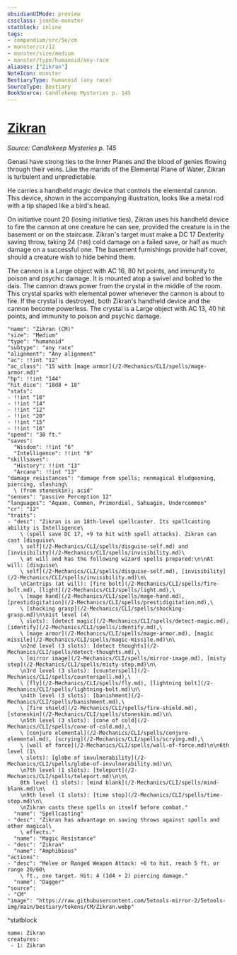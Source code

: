 ```yaml
---
obsidianUIMode: preview
cssclass: json5e-monster
statblock: inline
tags:
- compendium/src/5e/cm
- monster/cr/12
- monster/size/medium
- monster/type/humanoid/any-race
aliases: ["Zikran"]
NoteIcon: monster
BestiaryType: humanoid (any race)
SourceType: Bestiary
BookSource: Candlekeep Mysteries p. 145
---
```

# [Zikran](2-Mechanics\CLI\bestiary\npc/zikran-cm.md)
*Source: Candlekeep Mysteries p. 145*  

Genasi have strong ties to the Inner Planes and the blood of genies flowing through their veins. Like the marids of the Elemental Plane of Water, Zikran is turbulent and unpredictable.

He carries a handheld magic device that controls the elemental cannon. This device, shown in the accompanying illustration, looks like a metal rod with a tip shaped like a bird's head.

On initiative count 20 (losing initiative ties), Zikran uses his handheld device to fire the cannon at one creature he can see, provided the creature is in the basement or on the staircase. Zikran's target must make a DC 17 Dexterity saving throw, taking 24 (`7d6`) cold damage on a failed save, or half as much damage on a successful one. The basement furnishings provide half cover, should a creature wish to hide behind them.

The cannon is a Large object with AC 16, 80 hit points, and immunity to poison and psychic damage. It is mounted atop a swivel and bolted to the dais. The cannon draws power from the crystal in the middle of the room. This crystal sparks with elemental power whenever the cannon is about to fire. If the crystal is destroyed, both Zikran's handheld device and the cannon become powerless. The crystal is a Large object with AC 13, 40 hit points, and immunity to poison and psychic damage.

```statblock
"name": "Zikran (CM)"
"size": "Medium"
"type": "humanoid"
"subtype": "any race"
"alignment": "Any alignment"
"ac": !!int "12"
"ac_class": "15 with [mage armor](/2-Mechanics/CLI/spells/mage-armor.md)"
"hp": !!int "144"
"hit_dice": "18d8 + 18"
"stats":
- !!int "10"
- !!int "14"
- !!int "12"
- !!int "20"
- !!int "15"
- !!int "16"
"speed": "30 ft."
"saves":
  "Wisdom": !!int "6"
  "Intelligence": !!int "9"
"skillsaves":
  "History": !!int "13"
  "Arcana": !!int "13"
"damage_resistances": "damage from spells; nonmagical bludgeoning, piercing, slashing\
  \ (from stoneskin); acid"
"senses": "passive Perception 12"
"languages": "Aquan, Common, Primordial, Sahuagin, Undercommon"
"cr": "12"
"traits":
- "desc": "Zikran is an 18th-level spellcaster. Its spellcasting ability is Intelligence\
    \ (spell save DC 17, +9 to hit with spell attacks). Zikran can cast [disguise\
    \ self](/2-Mechanics/CLI/spells/disguise-self.md) and [invisibility](/2-Mechanics/CLI/spells/invisibility.md)\
    \ at will and has the following wizard spells prepared:\n\nAt will: [disguise\
    \ self](/2-Mechanics/CLI/spells/disguise-self.md), [invisibility](/2-Mechanics/CLI/spells/invisibility.md)\n\
    \nCantrips (at will): [fire bolt](/2-Mechanics/CLI/spells/fire-bolt.md), [light](/2-Mechanics/CLI/spells/light.md),\
    \ [mage hand](/2-Mechanics/CLI/spells/mage-hand.md), [prestidigitation](/2-Mechanics/CLI/spells/prestidigitation.md),\
    \ [shocking grasp](/2-Mechanics/CLI/spells/shocking-grasp.md)\n\n1st level (4\
    \ slots): [detect magic](/2-Mechanics/CLI/spells/detect-magic.md), [identify](/2-Mechanics/CLI/spells/identify.md),\
    \ [mage armor](/2-Mechanics/CLI/spells/mage-armor.md), [magic missile](/2-Mechanics/CLI/spells/magic-missile.md)\n\
    \n2nd level (3 slots): [detect thoughts](/2-Mechanics/CLI/spells/detect-thoughts.md),\
    \ [mirror image](/2-Mechanics/CLI/spells/mirror-image.md), [misty step](/2-Mechanics/CLI/spells/misty-step.md)\n\
    \n3rd level (3 slots): [counterspell](/2-Mechanics/CLI/spells/counterspell.md),\
    \ [fly](/2-Mechanics/CLI/spells/fly.md), [lightning bolt](/2-Mechanics/CLI/spells/lightning-bolt.md)\n\
    \n4th level (3 slots): [banishment](/2-Mechanics/CLI/spells/banishment.md),\
    \ [fire shield](/2-Mechanics/CLI/spells/fire-shield.md), [stoneskin](/2-Mechanics/CLI/spells/stoneskin.md)\n\
    \n5th level (3 slots): [cone of cold](/2-Mechanics/CLI/spells/cone-of-cold.md),\
    \ [conjure elemental](/2-Mechanics/CLI/spells/conjure-elemental.md), [scrying](/2-Mechanics/CLI/spells/scrying.md),\
    \ [wall of force](/2-Mechanics/CLI/spells/wall-of-force.md)\n\n6th level (1\
    \ slots): [globe of invulnerability](/2-Mechanics/CLI/spells/globe-of-invulnerability.md)\n\
    \n7th level (1 slots): [teleport](/2-Mechanics/CLI/spells/teleport.md)\n\n\
    8th level (1 slots): [mind blank](/2-Mechanics/CLI/spells/mind-blank.md)\n\
    \n9th level (1 slots): [time stop](/2-Mechanics/CLI/spells/time-stop.md)\n\
    \nZikran casts these spells on itself before combat."
  "name": "Spellcasting"
- "desc": "Zikran has advantage on saving throws against spells and other magical\
    \ effects."
  "name": "Magic Resistance"
- "desc": "Zikran"
  "name": "Amphibious"
"actions":
- "desc": "Melee or Ranged Weapon Attack: +6 to hit, reach 5 ft. or range 20/60\
    \ ft., one target. Hit: 4 (1d4 + 2) piercing damage."
  "name": "Dagger"
"source":
- "CM"
"image": "https://raw.githubusercontent.com/5etools-mirror-2/5etools-img/main/bestiary/tokens/CM/Zikran.webp"
```
^statblock

```encounter-table
name: Zikran
creatures:
 - 1: Zikran
```